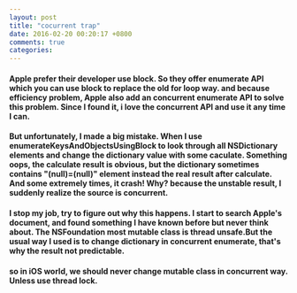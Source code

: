 ```yaml
---
layout: post
title: "cocurrent trap"
date: 2016-02-20 00:20:17 +0800
comments: true
categories: 
---
```


#### Apple prefer their developer use block. So they offer enumerate API which you can use block to replace the old for loop way. and because efficiency problem, Apple also add an concurrent enumerate API to solve this problem. Since I found it, i love the concurrent API and use it any time I can. 

#### But unfortunately, I made a big mistake. When I use enumerateKeysAndObjectsUsingBlock to look through all NSDictionary elements and change the dictionary value with some caculate. Something oops, the calculate result is obvious, but the dictionary sometimes contains "(null)=(null)" element instead the real result after calculate. And some extremely times, it crash! Why? because the unstable result, I suddenly realize the source is concurrent. 

#### I stop my job, try to figure out why this happens. I start to search Apple's document, and found something I have known before but never think about. The NSFoundation most mutable class is thread unsafe.But the usual way I used is to change dictionary in concurrent enumerate, that's why the result not predictable.

#### so in iOS world, we should never change mutable class in concurrent way. Unless use thread lock.
